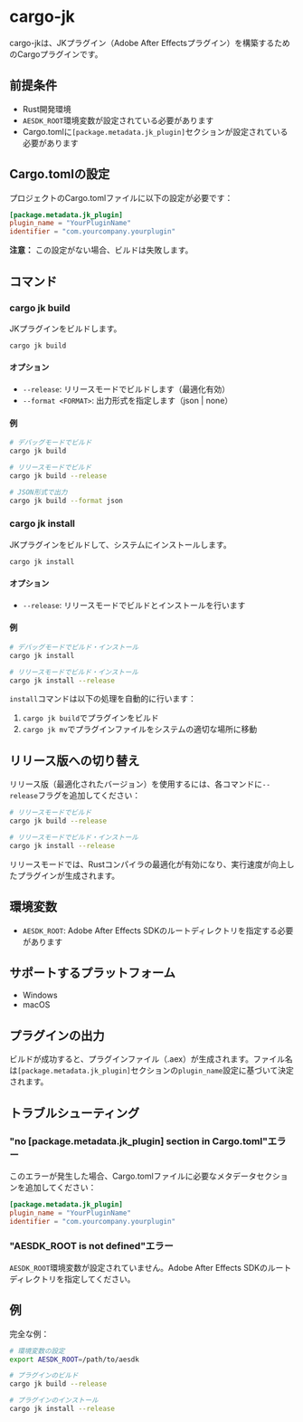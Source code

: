# cargo-jk

cargo-jkは、JKプラグイン（Adobe After Effectsプラグイン）を構築するためのCargoプラグインです。

## 前提条件

- Rust開発環境
- `AESDK_ROOT`環境変数が設定されている必要があります
- Cargo.tomlに`[package.metadata.jk_plugin]`セクションが設定されている必要があります

## Cargo.tomlの設定

プロジェクトのCargo.tomlファイルに以下の設定が必要です：

```toml
[package.metadata.jk_plugin]
plugin_name = "YourPluginName"
identifier = "com.yourcompany.yourplugin"
```

**注意：** この設定がない場合、ビルドは失敗します。

## コマンド

### cargo jk build

JKプラグインをビルドします。

```bash
cargo jk build
```

#### オプション

- `--release`: リリースモードでビルドします（最適化有効）
- `--format <FORMAT>`: 出力形式を指定します（json | none）

#### 例

```bash
# デバッグモードでビルド
cargo jk build

# リリースモードでビルド
cargo jk build --release

# JSON形式で出力
cargo jk build --format json
```

### cargo jk install

JKプラグインをビルドして、システムにインストールします。

```bash
cargo jk install
```

#### オプション

- `--release`: リリースモードでビルドとインストールを行います

#### 例

```bash
# デバッグモードでビルド・インストール
cargo jk install

# リリースモードでビルド・インストール
cargo jk install --release
```

`install`コマンドは以下の処理を自動的に行います：
1. `cargo jk build`でプラグインをビルド
2. `cargo jk mv`でプラグインファイルをシステムの適切な場所に移動

## リリース版への切り替え

リリース版（最適化されたバージョン）を使用するには、各コマンドに`--release`フラグを追加してください：

```bash
# リリースモードでビルド
cargo jk build --release

# リリースモードでビルド・インストール
cargo jk install --release
```

リリースモードでは、Rustコンパイラの最適化が有効になり、実行速度が向上したプラグインが生成されます。

## 環境変数

- `AESDK_ROOT`: Adobe After Effects SDKのルートディレクトリを指定する必要があります

## サポートするプラットフォーム

- Windows
- macOS

## プラグインの出力

ビルドが成功すると、プラグインファイル（.aex）が生成されます。ファイル名は`[package.metadata.jk_plugin]`セクションの`plugin_name`設定に基づいて決定されます。

## トラブルシューティング

### "no [package.metadata.jk_plugin] section in Cargo.toml"エラー

このエラーが発生した場合、Cargo.tomlファイルに必要なメタデータセクションを追加してください：

```toml
[package.metadata.jk_plugin]
plugin_name = "YourPluginName"
identifier = "com.yourcompany.yourplugin"
```

### "AESDK_ROOT is not defined"エラー

`AESDK_ROOT`環境変数が設定されていません。Adobe After Effects SDKのルートディレクトリを指定してください。

## 例

完全な例：

```bash
# 環境変数の設定
export AESDK_ROOT=/path/to/aesdk

# プラグインのビルド
cargo jk build --release

# プラグインのインストール
cargo jk install --release
```